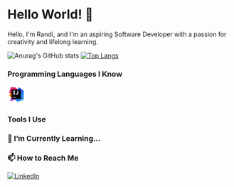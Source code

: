 # Hello World! 👋

Hello, I'm Randi, and I'm an aspiring Software Developer with a passion for creativity and lifelong learning. 

![Anurag's GitHub stats](https://github-readme-stats.vercel.app/api?username=R-Lovelett&show_icons=true&theme=tokyonight)
[![Top Langs](https://github-readme-stats.vercel.app/api/top-langs/?username=R-Lovelett&theme=tokyonight&layout=compact)](https://github.com/anuraghazra/github-readme-stats)

### Programming Languages I Know

<img src="https://raw.githubusercontent.com/R-Lovelett/R-Lovelett/master/assets/intellij-idea.svg" height="auto" width="40">

### Tools I Use

### 🌱 I’m Currently Learning...

### 📫 How to Reach Me

<a href="<https://www.linkedin.com/in/randi-lovelett/>">![LinkedIn](https://img.shields.io/badge/LinkedIn-0077B5?style=for-the-badge&logo=linkedin&logoColor=white)</a>


<!---
R-Lovelett/R-Lovelett is a ✨ special ✨ repository because its `README.md` (this file) appears on your GitHub profile.
You can click the Preview link to take a look at your changes.

SVG icons: make an asset folder and link to it in the following format
<img src="https://raw.githubusercontent.com/dustin100/dustin100/master/assests/react-original.svg" height="auto" width="40">
--->
